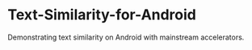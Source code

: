 # Text-Similarity-for-Android
Demonstrating text similarity on Android with mainstream accelerators.
